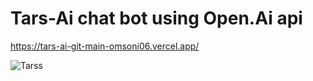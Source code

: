 # Tars-Ai chat bot using Open.Ai api 

https://tars-ai-git-main-omsoni06.vercel.app/

![Tarss](https://github.com/Omsoni06/Tars-Ai/assets/92720665/4fa9c4f1-5aa4-49d9-a2da-460e37aae68a)
